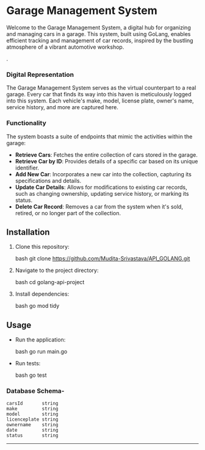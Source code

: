# Garage Management System

Welcome to the Garage Management System, a digital hub for organizing and managing cars in a garage. This system, built using GoLang, enables efficient tracking and management of car records, inspired by the bustling atmosphere of a vibrant automotive workshop.

.

### Digital Representation

The Garage Management System serves as the virtual counterpart to a real garage. Every car that finds its way into this haven is meticulously logged into this system. Each vehicle's make, model, license plate, owner's name, service history, and more are captured here.

### Functionality

The system boasts a suite of endpoints that mimic the activities within the garage:

- **Retrieve Cars**: Fetches the entire collection of cars stored in the garage.
- **Retrieve Car by ID**: Provides details of a specific car based on its unique identifier.
- **Add New Car**: Incorporates a new car into the collection, capturing its specifications and details.
- **Update Car Details**: Allows for modifications to existing car records, such as changing ownership, updating service history, or marking its status.
- **Delete Car Record**: Removes a car from the system when it's sold, retired, or no longer part of the collection.

## Installation

1. Clone this repository:

    bash
    git clone https://github.com/Mudita-Srivastava/API_GOLANG.git
    

2. Navigate to the project directory:

    bash
    cd golang-api-project
    

3. Install dependencies:

    bash
    go mod tidy
    

## Usage

- Run the application:

    bash
    go run main.go
    

- Run tests:

    bash
    go test

### Database Schema-
	carsId       string 
	make         string 
	model        string 
	licenceplate string 
	ownername    string 
	date         string 
	status       string 


---


